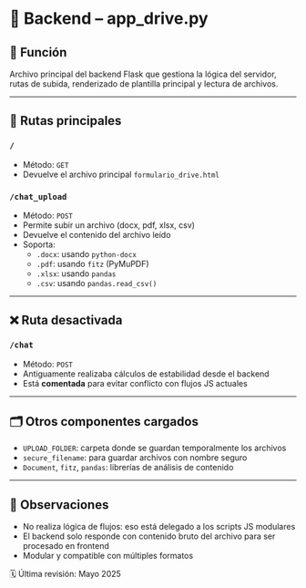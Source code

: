 # 🧩 Backend – app_drive.py

## 🎯 Función
Archivo principal del backend Flask que gestiona la lógica del servidor, rutas de subida, renderizado de plantilla principal y lectura de archivos.

---

## 🔁 Rutas principales

### `/`
- Método: `GET`
- Devuelve el archivo principal `formulario_drive.html`

### `/chat_upload`
- Método: `POST`
- Permite subir un archivo (docx, pdf, xlsx, csv)
- Devuelve el contenido del archivo leído
- Soporta:
  - `.docx`: usando `python-docx`
  - `.pdf`: usando `fitz` (PyMuPDF)
  - `.xlsx`: usando `pandas`
  - `.csv`: usando `pandas.read_csv()`

---

## ❌ Ruta desactivada

### `/chat`
- Método: `POST`
- Antiguamente realizaba cálculos de estabilidad desde el backend
- Está **comentada** para evitar conflicto con flujos JS actuales

---

## 🗂️ Otros componentes cargados

- `UPLOAD_FOLDER`: carpeta donde se guardan temporalmente los archivos
- `secure_filename`: para guardar archivos con nombre seguro
- `Document`, `fitz`, `pandas`: librerías de análisis de contenido

---

## 🧠 Observaciones

- No realiza lógica de flujos: eso está delegado a los scripts JS modulares
- El backend solo responde con contenido bruto del archivo para ser procesado en frontend
- Modular y compatible con múltiples formatos

🗓️ Última revisión: Mayo 2025